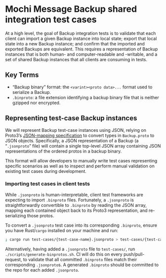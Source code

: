 # Mochi Message Backup shared integration test cases

At a high level, the goal of Backup integration tests is to validate that each client can import a given Backup instance into local state; export that local state into a new Backup instance; and confirm that the imported and exported Backups are equivalent. This requires a representation of Backup instances that is both human- and computer-readable and -writable, and a set of shared Backup instances that all clients are consuming in tests.

## Key Terms

- “Backup binary” format: the `<varint><proto data>...` format used to serialize a Backup.
- `.binproto`: a file extension identifying a backup binary file that is neither gzipped nor encrypted.

## Representing test-case Backup instances

We will represent Backup test-case instances using JSON, relying on Proto3’s [JSON-mapping specification](https://protobuf.dev/programming-guides/proto3/#json) to convert types in `Backup.proto` to JSON objects. Specifically, a JSON representation of a Backup (a “`.jsonproto`” file) will contain a single top-level JSON array containing JSON representations of the ordered protos in a backup binary.

This format will allow developers to manually write test cases representing specific scenarios as well as to inspect and perform manual validation on existing test cases during development.

### Importing test cases in client tests

While `.jsonproto` is human-interpretable, client test frameworks are expecting to import `.binproto` files. Fortunately, a `.jsonproto` is straightforwardly convertible to `.binproto` by reading the JSON array, mapping each contained object back to its Proto3 representation, and re-serializing those protos.

To convert a `.jsonproto` test case into its corresponding `.binproto`, ensure you have Rust/`cargo` installed on your machine and run:

```sh
; cargo run test-cases/{test-case-name}.jsonproto > test-cases/{test-case-name}.binproto
```

Alternatively, having added a `.jsonproto` file to `test-cases/`, run `./scripts/generate-binprotos.sh`. CI will do this on every push/pull-request, to validate that all committed `.binproto` files match their corresponding `.jsonproto`s. A generated `.binproto` should be committed to the repo for each added `.jsonproto`.
